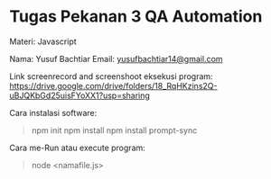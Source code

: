 # Tugas Pekanan 3 QA Automation

Materi: Javascript

Nama: Yusuf Bachtiar
Email: yusufbachtiar14@gmail.com

Link screenrecord and screenshoot eksekusi program:
https://drive.google.com/drive/folders/18_RqHKzins2Q-uBJQKbGd25uisFYoXX1?usp=sharing

Cara instalasi software:
> npm init
> npm install
> npm install prompt-sync

Cara me-Run atau execute program:
> node <namafile.js>

